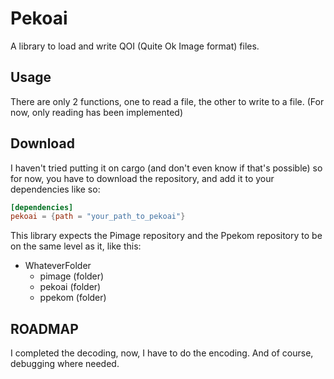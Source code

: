 # Pekoai

A library to load and write QOI (Quite Ok Image format) files.

## Usage

There are only 2 functions, one to read a file, the other to write to a file.
(For now, only reading has been implemented)

## Download

I haven't tried putting it on cargo (and don't even know if that's possible) so for
now, you have to download the repository, and add it to your dependencies like so:

```toml
[dependencies]
pekoai = {path = "your_path_to_pekoai"}
```

This library expects the Pimage repository and the Ppekom repository to be on the
same level as it, like this:

- WhateverFolder
  - pimage (folder)
  - pekoai (folder)
  - ppekom (folder)

## ROADMAP

I completed the decoding, now, I have to do the encoding.
And of course, debugging where needed.
